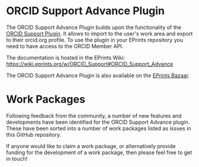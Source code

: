 # ORCID Support Advance Plugin

The ORCID Support Advance Plugin builds upon the functionality of the 
[ORCID Support Plugin](https://github.com/eprints/orcid_support). It allows
to import to the user's work area and export to their orcid.org profile.
To use the plugin in your EPrints repository you need to have access to the
ORCID Member API.

The documentation is hosted in the EPrints Wiki: https://wiki.eprints.org/w/ORCID_Support#ORCID_Support_Advance

The ORCID Support Advance Plugin is also available on the [EPrints Bazaar](http://bazaar.eprints.org/).

# Work Packages
Following feedback from the community, a number of new features and developments have been identified for the ORCID Support Advance plugin. These have been sorted into a number of work packages listed as issues in this GitHub repository. 

If anyone would like to claim a work package, or alternatively provide funding for the development of a work package, then please feel free to get in touch!
